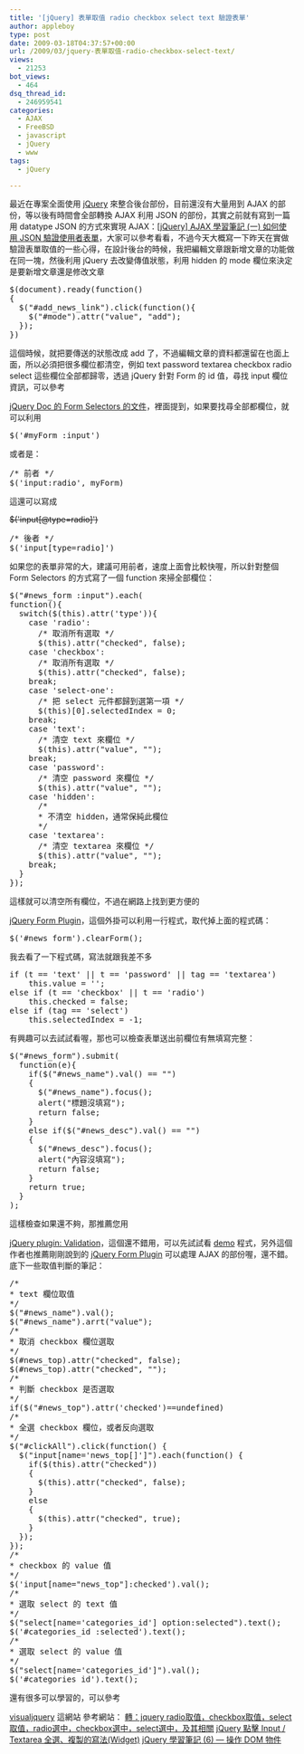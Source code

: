 ```yaml
---
title: '[jQuery] 表單取值 radio checkbox select text 驗證表單'
author: appleboy
type: post
date: 2009-03-18T04:37:57+00:00
url: /2009/03/jquery-表單取值-radio-checkbox-select-text/
views:
  - 21253
bot_views:
  - 464
dsq_thread_id:
  - 246959541
categories:
  - AJAX
  - FreeBSD
  - javascript
  - jQuery
  - www
tags:
  - jQuery

---
```

最近在專案全面使用 [jQuery][1] 來整合後台部份，目前還沒有大量用到 AJAX 的部份，等以後有時間會全部轉換 AJAX 利用 JSON 的部份，其實之前就有寫到一篇用 datatype JSON 的方式來實現 AJAX：[[jQuery] AJAX 學習筆記 (一) 如何使用 JSON 驗證使用者表單][2]，大家可以參考看看，不過今天大概寫一下昨天在實做驗證表單取值的一些心得，在設計後台的時候，我把編輯文章跟新增文章的功能做在同一塊，然後利用 jQuery 去改變傳值狀態，利用 hidden 的 mode 欄位來決定是要新增文章還是修改文章 

<pre class="brush: jscript; title: ; notranslate" title="">$(document).ready(function() 
{
  $("#add_news_link").click(function(){
    $("#mode").attr("value", "add");
  });
})
</pre>

<!--more--> 這個時候，就把要傳送的狀態改成 add 了，不過編輯文章的資料都還留在也面上面，所以必須把很多欄位都清空，例如 text password textarea checkbox radio select 這些欄位全部都歸零，透過 jQuery 針對 Form 的 id 值，尋找 input 欄位資訊，可以參考 

[jQuery Doc 的 Form Selectors 的文件][3]，裡面提到，如果要找尋全部都欄位，就可以利用 

<pre class="brush: jscript; title: ; notranslate" title="">$('#myForm :input')</pre> 或者是： 

<pre class="brush: jscript; title: ; notranslate" title="">/* 前者 */
$('input:radio', myForm)</pre> 這還可以寫成 

<del datetime="2010-03-29T04:30:33+00:00">$('input[@type=radio]')</del> 

<pre class="brush: jscript; title: ; notranslate" title="">/* 後者 */
$('input[type=radio]')
</pre> 如果您的表單非常的大，建議可用前者，速度上面會比較快喔，所以針對整個 Form Selectors 的方式寫了一個 function 來掃全部欄位： 

<pre class="brush: jscript; title: ; notranslate" title="">$("#news_form :input").each(
function(){
  switch($(this).attr('type')){
    case 'radio':
      /* 取消所有選取 */
      $(this).attr("checked", false);
    case 'checkbox':
      /* 取消所有選取 */
      $(this).attr("checked", false);
    break;
    case 'select-one':
      /* 把 select 元件都歸到選第一項 */
      $(this)[0].selectedIndex = 0;
    break;
    case 'text':
      /* 清空 text 來欄位 */
      $(this).attr("value", "");
    break;
    case 'password':
      /* 清空 password 來欄位 */
      $(this).attr("value", "");
    case 'hidden':
      /*
      * 不清空 hidden，通常保純此欄位      
      */
    case 'textarea':
      /* 清空 textarea 來欄位 */
      $(this).attr("value", "");
    break; 
  }
});
</pre> 這樣就可以清空所有欄位，不過在網路上找到更方便的 

[jQuery Form Plugin][4]，這個外掛可以利用一行程式，取代掉上面的程式碼： 

<pre class="brush: jscript; title: ; notranslate" title="">$('#news_form').clearForm();</pre> 我去看了一下程式碼，寫法就跟我差不多 

<pre class="brush: jscript; title: ; notranslate" title="">if (t == 'text' || t == 'password' || tag == 'textarea')
    this.value = '';
else if (t == 'checkbox' || t == 'radio')
    this.checked = false;
else if (tag == 'select')
    this.selectedIndex = -1;</pre> 有興趣可以去試試看喔，那也可以檢查表單送出前欄位有無填寫完整： 

<pre class="brush: jscript; title: ; notranslate" title="">$("#news_form").submit(
  function(e){
    if($("#news_name").val() == "")  
    {
      $("#news_name").focus();
      alert("標題沒填寫");
      return false; 
    }
    else if($("#news_desc").val() == "")
    {
      $("#news_desc").focus();
      alert("內容沒填寫");
      return false;       
    }
    return true;      
  }
);</pre> 這樣檢查如果還不夠，那推薦您用 

[jQuery plugin: Validation][5]，這個還不錯用，可以先試試看 [demo][6] 程式，另外這個作者也推薦剛剛說到的 [jQuery Form Plugin][4] 可以處理 AJAX 的部份喔，還不錯。 底下一些取值判斷的筆記： 

<pre class="brush: jscript; title: ; notranslate" title="">/*
* text 欄位取值
*/
$("#news_name").val();
$("#news_name").arrt("value");
/*
* 取消 checkbox 欄位選取
*/
$(#news_top).attr("checked", false);
$(#news_top).attr("checked", "");
/*
* 判斷 checkbox 是否選取
*/
if($("#news_top").attr('checked')==undefined)
/*
* 全選 checkbox 欄位，或者反向選取
*/
$("#clickAll").click(function() {
  $("input[name='news_top[]']").each(function() {
    if($(this).attr("checked"))
    {
      $(this).attr("checked", false);
    }
    else
    {
      $(this).attr("checked", true);
    }
  });
}); 
/*
* checkbox 的 value 值
*/
$('input[name="news_top"]:checked').val();
/*
* 選取 select 的 text 值
*/
$("select[name='categories_id'] option:selected").text();
$('#categories_id :selected').text();
/*
* 選取 select 的 value 值
*/
$("select[name='categories_id']").val();
$('#categories_id').text();
</pre> 還有很多可以學習的，可以參考 

[visualjquery][7] 這網站 參考網站： [轉：jquery radio取值，checkbox取值，select取值，radio選中，checkbox選中，select選中，及其相關][8] [jQuery 點擊 Input / Textarea 全選、複製的寫法(Widget)][9] [jQuery 學習筆記 (6) — 操作 DOM 物件][10]

 [1]: http://jquery.com/
 [2]: http://blog.wu-boy.com/2008/09/22/412/
 [3]: http://docs.jquery.com/DOM/Traversing/Selectors#Form_Selectors
 [4]: http://www.malsup.com/jquery/form/
 [5]: http://bassistance.de/jquery-plugins/jquery-plugin-validation/
 [6]: http://jquery.bassistance.de/validate/demo/
 [7]: http://visualjquery.com/1.1.2.html
 [8]: http://kevyu.blogspot.com/2008/06/jquery-radiocheckboxselectradiocheckbox.html
 [9]: http://plog.longwin.com.tw/my_note-programming/2008/12/29/jquery-input-textarea-copy-widget-badge-2008
 [10]: http://blog.ericsk.org/archives/847